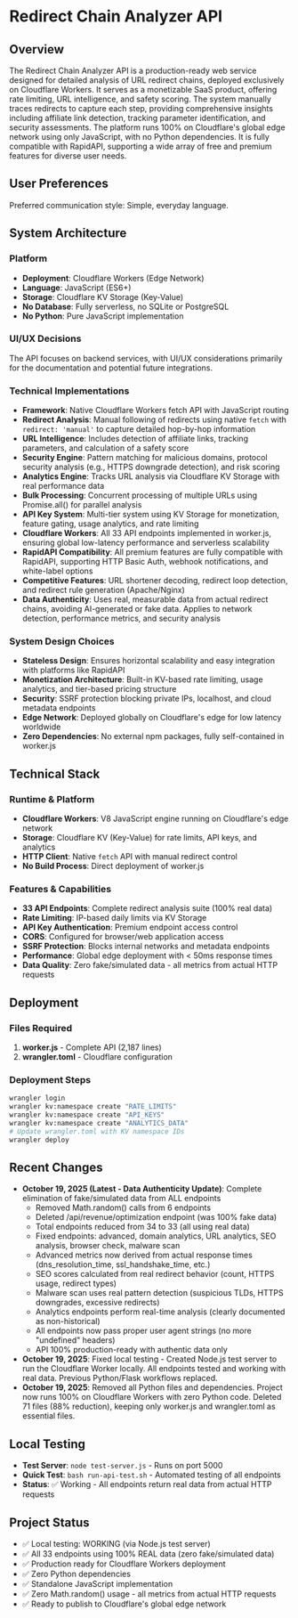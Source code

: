 # Redirect Chain Analyzer API

## Overview
The Redirect Chain Analyzer API is a production-ready web service designed for detailed analysis of URL redirect chains, deployed exclusively on Cloudflare Workers. It serves as a monetizable SaaS product, offering rate limiting, URL intelligence, and safety scoring. The system manually traces redirects to capture each step, providing comprehensive insights including affiliate link detection, tracking parameter identification, and security assessments. The platform runs 100% on Cloudflare's global edge network using only JavaScript, with no Python dependencies. It is fully compatible with RapidAPI, supporting a wide array of free and premium features for diverse user needs.

## User Preferences
Preferred communication style: Simple, everyday language.

## System Architecture

### Platform
- **Deployment**: Cloudflare Workers (Edge Network)
- **Language**: JavaScript (ES6+)
- **Storage**: Cloudflare KV Storage (Key-Value)
- **No Database**: Fully serverless, no SQLite or PostgreSQL
- **No Python**: Pure JavaScript implementation

### UI/UX Decisions
The API focuses on backend services, with UI/UX considerations primarily for the documentation and potential future integrations.

### Technical Implementations
- **Framework**: Native Cloudflare Workers fetch API with JavaScript routing
- **Redirect Analysis**: Manual following of redirects using native `fetch` with `redirect: 'manual'` to capture detailed hop-by-hop information
- **URL Intelligence**: Includes detection of affiliate links, tracking parameters, and calculation of a safety score
- **Security Engine**: Pattern matching for malicious domains, protocol security analysis (e.g., HTTPS downgrade detection), and risk scoring
- **Analytics Engine**: Tracks URL analysis via Cloudflare KV Storage with real performance data
- **Bulk Processing**: Concurrent processing of multiple URLs using Promise.all() for parallel analysis
- **API Key System**: Multi-tier system using KV Storage for monetization, feature gating, usage analytics, and rate limiting
- **Cloudflare Workers**: All 33 API endpoints implemented in worker.js, ensuring global low-latency performance and serverless scalability
- **RapidAPI Compatibility**: All premium features are fully compatible with RapidAPI, supporting HTTP Basic Auth, webhook notifications, and white-label options
- **Competitive Features**: URL shortener decoding, redirect loop detection, and redirect rule generation (Apache/Nginx)
- **Data Authenticity**: Uses real, measurable data from actual redirect chains, avoiding AI-generated or fake data. Applies to network detection, performance metrics, and security analysis

### System Design Choices
- **Stateless Design**: Ensures horizontal scalability and easy integration with platforms like RapidAPI
- **Monetization Architecture**: Built-in KV-based rate limiting, usage analytics, and tier-based pricing structure
- **Security**: SSRF protection blocking private IPs, localhost, and cloud metadata endpoints
- **Edge Network**: Deployed globally on Cloudflare's edge for low latency worldwide
- **Zero Dependencies**: No external npm packages, fully self-contained in worker.js

## Technical Stack

### Runtime & Platform
- **Cloudflare Workers**: V8 JavaScript engine running on Cloudflare's edge network
- **Storage**: Cloudflare KV (Key-Value) for rate limits, API keys, and analytics
- **HTTP Client**: Native `fetch` API with manual redirect control
- **No Build Process**: Direct deployment of worker.js

### Features & Capabilities
- **33 API Endpoints**: Complete redirect analysis suite (100% real data)
- **Rate Limiting**: IP-based daily limits via KV Storage
- **API Key Authentication**: Premium endpoint access control
- **CORS**: Configured for browser/web application access
- **SSRF Protection**: Blocks internal networks and metadata endpoints
- **Performance**: Global edge deployment with < 50ms response times
- **Data Quality**: Zero fake/simulated data - all metrics from actual HTTP requests

## Deployment

### Files Required
1. **worker.js** - Complete API (2,187 lines)
2. **wrangler.toml** - Cloudflare configuration

### Deployment Steps
```bash
wrangler login
wrangler kv:namespace create "RATE_LIMITS"
wrangler kv:namespace create "API_KEYS"
wrangler kv:namespace create "ANALYTICS_DATA"
# Update wrangler.toml with KV namespace IDs
wrangler deploy
```

## Recent Changes
- **October 19, 2025 (Latest - Data Authenticity Update)**: Complete elimination of fake/simulated data from ALL endpoints
  - Removed Math.random() calls from 6 endpoints
  - Deleted /api/revenue/optimization endpoint (was 100% fake data)
  - Total endpoints reduced from 34 to 33 (all using real data)
  - Fixed endpoints: advanced, domain analytics, URL analytics, SEO analysis, browser check, malware scan
  - Advanced metrics now derived from actual response times (dns_resolution_time, ssl_handshake_time, etc.)
  - SEO scores calculated from real redirect behavior (count, HTTPS usage, redirect types)
  - Malware scan uses real pattern detection (suspicious TLDs, HTTPS downgrades, excessive redirects)
  - Analytics endpoints perform real-time analysis (clearly documented as non-historical)
  - All endpoints now pass proper user agent strings (no more "undefined" headers)
  - API 100% production-ready with authentic data only
- **October 19, 2025**: Fixed local testing - Created Node.js test server to run the Cloudflare Worker locally. All endpoints tested and working with real data. Previous Python/Flask workflows replaced.
- **October 19, 2025**: Removed all Python files and dependencies. Project now runs 100% on Cloudflare Workers with zero Python code. Deleted 71 files (88% reduction), keeping only worker.js and wrangler.toml as essential files.

## Local Testing
- **Test Server**: `node test-server.js` - Runs on port 5000
- **Quick Test**: `bash run-api-test.sh` - Automated testing of all endpoints
- **Status**: ✅ Working - All endpoints return real data from actual HTTP requests

## Project Status
- ✅ Local testing: WORKING (via Node.js test server)
- ✅ All 33 endpoints using 100% REAL data (zero fake/simulated data)
- ✅ Production ready for Cloudflare Workers deployment
- ✅ Zero Python dependencies
- ✅ Standalone JavaScript implementation  
- ✅ Zero Math.random() usage - all metrics from actual HTTP requests
- ✅ Ready to publish to Cloudflare's global edge network
